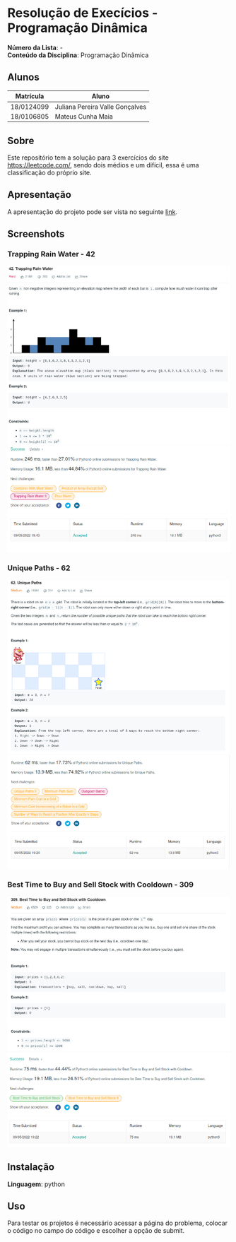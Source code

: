 # Resolução de Execícios - Programação Dinâmica

**Número da Lista**: -<br>
**Conteúdo da Disciplina**: Programação Dinâmica<br>

## Alunos
|Matrícula | Aluno |
| -- | -- |
| 18/0124099  |  Juliana Pereira Valle Gonçalves |
| 18/0106805  |  Mateus Cunha Maia |

## Sobre 
Este repositório tem a solução para 3 exercícios do site https://leetcode.com/, sendo dois médios e um difícil, essa é uma classificação do próprio site.

## Apresentação
A apresentação do projeto pode ser vista no seguinte [link](https://www.youtube.com/watch?v=IXwAqxNZnsc).

## Screenshots

### Trapping Rain Water - 42

![42](./assets/42.jpeg)
![42](./assets/42_solution.jpeg)

### Unique Paths - 62

![62](./assets/62.jpeg)
![62](./assets/62_solution.jpeg)

### Best Time to Buy and Sell Stock with Cooldown - 309

![309](./assets/309.jpeg)
![309](./assets/309_solution.jpeg)

## Instalação 
**Linguagem**: python <br>

## Uso 
Para testar os projetos é necessário acessar a página do problema, colocar o código no campo do código e escolher a opção de submit.





